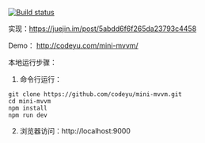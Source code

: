 [![Build status](https://ci.appveyor.com/api/projects/status/98qfxk1otlu7526v/branch/master?svg=true)](https://ci.appveyor.com/project/codeyu/mini-mvvm/branch/master)

实现：https://juejin.im/post/5abdd6f6f265da23793c4458

Demo： http://codeyu.com/mini-mvvm/

本地运行步骤：

1. 命令行运行：
```
git clone https://github.com/codeyu/mini-mvvm.git
cd mini-mvvm
npm install
npm run dev
```
2. 浏览器访问：http://localhost:9000
